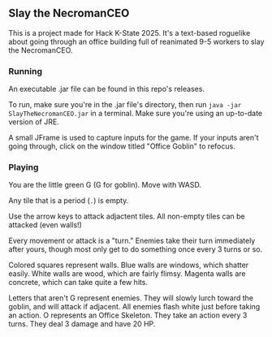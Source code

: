 ## Slay the NecromanCEO
This is a project made for Hack K-State 2025. It's a text-based roguelike about going through an office building full of reanimated 9-5 workers to slay the NecromanCEO.

### Running
An executable .jar file can be found in this repo's releases. 

To run, make sure you're in the .jar file's directory, then run `java -jar SlayTheNecromanCEO.jar` in a terminal. Make sure you're using an up-to-date version of JRE.

A small JFrame is used to capture inputs for the game. If your inputs aren't going through, click on the window titled "Office Goblin" to refocus.

### Playing

You are the little green G (G for goblin). Move with WASD.

Any tile that is a period (`.`) is empty.

Use the arrow keys to attack adjactent tiles. All non-empty tiles can be attacked (even walls!)

Every movement or attack is a "turn." Enemies take their turn immediately after yours, though most only get to do something once every 3 turns or so.

Colored squares represent walls. Blue walls are windows, which shatter easily. White walls are wood, which are fairly flimsy. Magenta walls are concrete, which can take quite a few hits.

Letters that aren't G represent enemies. They will slowly lurch toward the goblin, and will attack if adjacent. All enemies flash white just before taking an action.
O represents an Office Skeleton. They take an action every 3 turns. They deal 3 damage and have 20 HP.